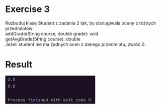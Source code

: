 # Exercise 3
Rozbuduj klasę Student z zadania 2 tak, by obsługiwała oceny z różnych przedmiotów:<br>
addGrade(String course, double grade): void<br>
getAvgGrade(String course): double<br>
Jeżeli student nie ma żadnych ocen z danego przedmiotu, zwróć 0.<br>

# Result
![Result](./img.png?raw=true)